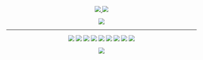 <p align=center>
  <a href="https://github.com/baotran1112">
    <img src="https://badges.pufler.dev/visits/baotran1112/baotran1112?style=flat-square&color=black&logo=github">
  </a>
  <a href="https://github.com/baotran1112?tab=repositories">
    <img src="https://badges.pufler.dev/repos/baotran1112?style=flat-square&color=black&logo=github">
  </a>
</p>

<p align="center">
<a href="https://github.com/baotran1112"><img src="https://img.shields.io/github/followers/baotran1112?style=social"></a>
</p>


<hr>


<p align="center">
<img src="https://img.shields.io/badge/TensorFlow%20-%23FF6F00.svg?&style=for-the-badge&logo=TensorFlow&logoColor=white" />
<img src="https://img.shields.io/badge/Keras%20-%23D00000.svg?&style=for-the-badge&logo=Keras&logoColor=white"/> 
<img src="https://img.shields.io/badge/javascript%20-%23323330.svg?&style=for-the-badge&logo=javascript&logoColor=%23F7DF1E"/>
<img src="https://img.shields.io/badge/html5%20-%23E34F26.svg?&style=for-the-badge&logo=html5&logoColor=white"/> 
<img src="https://img.shields.io/badge/css3%20-%231572B6.svg?&style=for-the-badge&logo=css3&logoColor=white"/>
<img src="https://img.shields.io/badge/python%20-%2314354C.svg?&style=for-the-badge&logo=python&logoColor=white"/> 
<img src="https://img.shields.io/badge/c++%20-%2300599C.svg?&style=for-the-badge&logo=c%2B%2B&ogoColor=white"/> 
<img src="https://img.shields.io/badge/git%20-%23F05033.svg?&style=for-the-badge&logo=git&logoColor=white"/> 
<img src="https://img.shields.io/badge/github%20-%23121011.svg?&style=for-the-badge&logo=github&logoColor=white"/>
</p>

<p align=center>  
  <img align=center src="https://github-readme-stats.vercel.app/api?username=baotran1112&show_icons=true&theme=radical">
</p>
